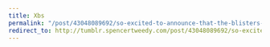 ```yaml
---
title: Xbs
permalink: "/post/43048089692/so-excited-to-announce-that-the-blisters-are"
redirect_to: http://tumblr.spencertweedy.com/post/43048089692/so-excited-to-announce-that-the-blisters-are
---
```


